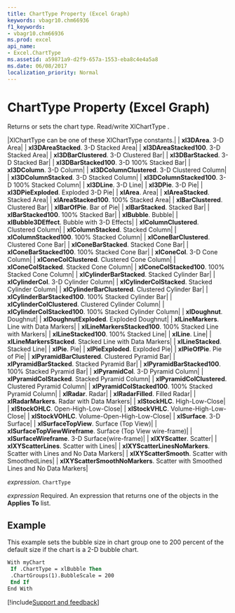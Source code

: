 ```yaml
---
title: ChartType Property (Excel Graph)
keywords: vbagr10.chm66936
f1_keywords:
- vbagr10.chm66936
ms.prod: excel
api_name:
- Excel.ChartType
ms.assetid: a59871a9-d2f9-657a-1553-eba8c4e4a5a8
ms.date: 06/08/2017
localization_priority: Normal
---
```



# ChartType Property (Excel Graph)

Returns or sets the chart type. Read/write XlChartType .



|XlChartType can be one of these XlChartType constants.|
| **xl3DArea**. 3-D Area|
| **xl3DAreaStacked**. 3-D Stacked Area|
| **xl3DAreaStacked100**. 3-D Stacked Area|
| **xl3DBarClustered**. 3-D Clustered Bar|
| **xl3DBarStacked**. 3-D Stacked Bar|
| **xl3DBarStacked100**. 3-D 100% Stacked Bar|
| **xl3DColumn**. 3-D Column|
| **xl3DColumnClustered**. 3-D Clustered Column|
| **xl3DColumnStacked**. 3-D Stacked Column|
| **xl3DColumnStacked100**. 3-D 100% Stacked Column|
| **xl3DLine**. 3-D Line|
| **xl3DPie**. 3-D Pie|
| **xl3DPieExploded**. Exploded 3-D Pie|
| **xlArea**. Area|
| **xlAreaStacked**. Stacked Area|
| **xlAreaStacked100**. 100% Stacked Area|
| **xlBarClustered**. Clustered Bar|
| **xlBarOfPie**. Bar of Pie|
| **xlBarStacked**. Stacked Bar|
| **xlBarStacked100**. 100% Stacked Bar|
| **xlBubble**. Bubble|
| **xlBubble3DEffect**. Bubble with 3-D Effects|
| **xlColumnClustered**. Clustered Column|
| **xlColumnStacked**. Stacked Column|
| **xlColumnStacked100**. 100% Stacked Column|
| **xlConeBarClustered**. Clustered Cone Bar|
| **xlConeBarStacked**. Stacked Cone Bar|
| **xlConeBarStacked100**. 100% Stacked Cone Bar|
| **xlConeCol**. 3-D Cone Column|
| **xlConeColClustered**. Clustered Cone Column|
| **xlConeColStacked**. Stacked Cone Column|
| **xlConeColStacked100**. 100% Stacked Cone Column|
| **xlCylinderBarStacked**. Stacked Cylinder Bar|
| **xlCylinderCol**. 3-D Cylinder Column|
| **xlCylinderColStacked**. Stacked Cylinder Column|
| **xlCylinderBarClustered**. Clustered Cylinder Bar|
| **xlCylinderBarStacked100**. 100% Stacked Cylinder Bar|
| **xlCylinderColClustered**. Clustered Cylinder Column|
| **xlCylinderColStacked100**. 100% Stacked Cylinder Column|
| **xlDoughnut**. Doughnut|
| **xlDoughnutExploded**. Exploded Doughnut|
| **xlLineMarkers**. Line with Data Markers|
| **xlLineMarkersStacked100**. 100% Stacked Line with Markers|
| **xlLineStacked100**. 100% Stacked Line|
| **xlLine**. Line|
| **xlLineMarkersStacked**. Stacked Line with Data Markers|
| **xlLineStacked**. Stacked Line|
| **xlPie**. Pie|
| **xlPieExploded**. Exploded Pie|
| **xlPieOfPie**. Pie of Pie|
| **xlPyramidBarClustered**. Clustered Pyramid Bar|
| **xlPyramidBarStacked**. Stacked Pyramid Bar|
| **xlPyramidBarStacked100**. 100% Stacked Pyramid Bar|
| **xlPyramidCol**. 3-D Pyramid Column|
| **xlPyramidColStacked**. Stacked Pyramid Column|
| **xlPyramidColClustered**. Clustered Pyramid Column|
| **xlPyramidColStacked100**. 100% Stacked Pyramid Column|
| **xlRadar**. Radar|
| **xlRadarFilled**. Filled Radar|
| **xlRadarMarkers**. Radar with Data Markers|
| **xlStockHLC**. High-Low-Close|
| **xlStockOHLC**. Open-High-Low-Close|
| **xlStockVHLC**. Volume-High-Low-Close|
| **xlStockVOHLC**. Volume-Open-High-Low-Close|
| **xlSurface**. 3-D Surface|
| **xlSurfaceTopView**. Surface (Top View)|
| **xlSurfaceTopViewWireframe**. Surface (Top View wire-frame)|
| **xlSurfaceWireframe**. 3-D Surface(wire-frame)|
| **xlXYScatter**. Scatter|
| **xlXYScatterLines**. Scatter with Lines|
| **xlXYScatterLinesNoMarkers**. Scatter with Lines and No Data Markers|
| **xlXYScatterSmooth**. Scatter with SmoothedLines|
| **xlXYScatterSmoothNoMarkers**. Scatter with Smoothed Lines and No Data Markers|

_expression_. `ChartType`

 _expression_ Required. An expression that returns one of the objects in the **Applies To** list.

## Example

This example sets the bubble size in chart group one to 200 percent of the default size if the chart is a 2-D bubble chart.


```vb
With myChart 
 If .ChartType = xlBubble Then 
 .ChartGroups(1).BubbleScale = 200 
 End If 
End With
```

[!include[Support and feedback](~/includes/feedback-boilerplate.md)]
